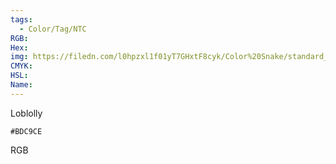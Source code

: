 ```yaml
---
tags:
  - Color/Tag/NTC
RGB:
Hex:
img: https://filedn.com/l0hpzxl1f01yT7GHxtF8cyk/Color%20Snake/standard_csv_to_svg/%23/BDC9CE.svg
CMYK:
HSL:
Name:
---
```

Loblolly
```palette
#BDC9CE
```
RGB
